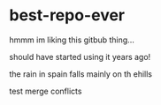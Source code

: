 # best-repo-ever

hmmm im liking this gitbub thing...

should have started using it years ago!

the rain in spain falls mainly on th ehills

test merge conflicts
